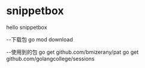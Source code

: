 # snippetbox
hello snippetbox


--下载包
go mod download

--使用到的包
go get github.com/bmizerany/pat
go get github.com/golangcollege/sessions

